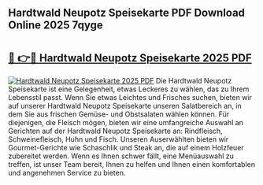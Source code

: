 ## Hardtwald Neupotz Speisekarte PDF Download Online 2025 7qyge

# <h2><a href="http://gc9hxw.nevu.top/?p=Hardtwald+Neupotz+Speisekarte">🔗 👉🔴 Hardtwald Neupotz Speisekarte 2025 PDF</a></h2>

[![Hardtwald Neupotz Speisekarte 2025 PDF](https://i.imgur.com/dBaPXMq.png)](http://gc9hxw.nevu.top/?p=Hardtwald+Neupotz+Speisekarte)
Die Hardtwald Neupotz Speisekarte ist eine Gelegenheit, etwas Leckeres zu wählen, das zu Ihrem Lebensstil passt. Wenn Sie etwas Leichtes und Frisches suchen, bieten wir auf unserer Hardtwald Neupotz Speisekarte unseren Salatbereich an, in dem Sie aus frischen Gemüse- und Obstsalaten wählen können. Für diejenigen, die Fleisch mögen, bieten wir eine umfangreiche Auswahl an Gerichten auf der Hardtwald Neupotz Speisekarte an: Rindfleisch, Schweinefleisch, Huhn und Fisch. Unseren Auserwählten bieten wir Gourmet-Gerichte wie Schaschlik und Steak an, die auf einem Holzfeuer zubereitet werden. Wenn es Ihnen schwer fällt, eine Menüauswahl zu treffen, ist unser Team bereit, Ihnen zu helfen und Ihnen einen komfortablen und angenehmen Service zu bieten.
